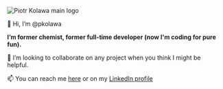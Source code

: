 ![Piotr Kolawa main logo](https://pkolawa.pl/assets/img/pk_color.png)

👋 Hi, I’m @pkolawa

**I’m former chemist, former full-time developer (now I'm coding for pure fun).**

💞️ I’m looking to collaborate on any project when you think I might be helpful. 

📫 You can reach me [here](https://github.com/pkolawa) or on my [LinkedIn profile](https://linkedin.com/in/pkolawa)
